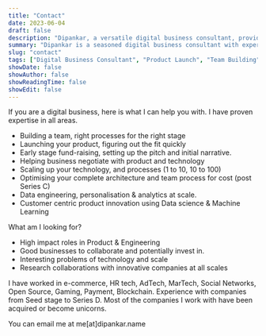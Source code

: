 ```yaml
---
title: "Contact"
date: 2023-06-04
draft: false
description: "Dipankar, a versatile digital business consultant, provides extensive services to facilitate business growth and scaling. With a rich background in various tech sectors, he can assist with team building, product launching, early-stage fundraising, business negotiation, tech and process scaling, architecture and team process optimisation, and data engineering. He is also keen on high impact roles in Product & Engineering, business collaborations, tackling complex tech problems, and research collaborations. He has a proven record of working with successful companies at all stages."
summary: "Dipankar is a seasoned digital business consultant with expertise in a wide range of tech domains. He provides services such as team building, product launching, early-stage fundraising, and tech scaling. With an impressive track record, he seeks meaningful collaborations and high impact roles in Product & Engineering. Dipankar is interested in solving intriguing technology problems and establishing research collaborations with innovative companies."
slug: "contact"
tags: ["Digital Business Consultant", "Product Launch", "Team Building", "Early-stage Fundraising", "Business Negotiation", "Technology Scaling", "Process Optimization", "Data Engineering", "Product & Engineering", "Business Collaboration", "Tech Problems", "Research Collaboration", "E-commerce", "HR Tech", "AdTech", "MarTech", "Social Networks", "Open Source", "Gaming", "Payment", "Blockchain"]
showDate: false
showAuthor: false
showReadingTime: false
showEdit: false
---
```


If you are a digital business, here is what I can help you with. I have proven expertise in all areas.
* Building a team, right processes for the right stage
* Launching your product, figuring out the fit quickly
* Early stage fund-raising, setting up the pitch and initial narrative.
* Helping business negotiate with product and technology
* Scaling up your technology, and processes (1 to 10, 10 to 100)
* Optimising your complete architecture and team process for cost (post Series C)
* Data engineering, personalisation & analytics at scale.
* Customer centric product innovation using Data science & Machine Learning

What am I looking for?
* High impact roles in Product & Engineering
* Good businesses to collaborate and potentially invest in. 
* Interesting problems of technology and scale
* Research collaborations with innovative companies at all scales

I have worked in e-commerce, HR tech, AdTech, MarTech, Social Networks, Open Source, Gaming, Payment, Blockchain. Experience with companies from Seed stage to Series D. Most of the companies I work with have been acquired or become unicorns.

You can email me at me[at]dipankar.name
